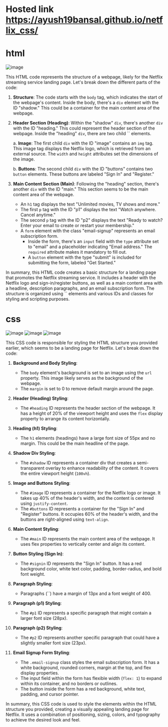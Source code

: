 # Hosted link https://ayush19bansal.github.io/netflix_css/

# html
![image](https://github.com/Ayush19bansal/netflix_css/assets/118842033/6b4f59e7-f23b-47e9-871b-6317f6ad050a)

This HTML code represents the structure of a webpage, likely for the Netflix streaming service landing page. Let's break down the different parts of the code:

1. **Structure**: The code starts with the `body` tag, which indicates the start of the webpage's content. Inside the body, there's a `div` element with the ID "shadow." This could be a container for the main content area of the webpage.

2. **Header Section (Heading)**: Within the "shadow" `div`, there's another `div` with the ID "heading." This could represent the header section of the webpage. Inside the "heading" `div`, there are two child `` elements.

   a. **Image**: The first child `div` with the ID "image" contains an `img` tag. This image tag displays the Netflix logo, which is retrieved from an external source. The `width` and `height` attributes set the dimensions of the image.

   b. **Buttons**: The second child `div` with the ID "buttons" contains two `button` elements. These buttons are labeled "Sign In" and "Register."

3. **Main Content Section (Main)**: Following the "heading" section, there's another `div` with the ID "main." This section seems to be the main content area of the webpage.

   - An `h1` tag displays the text "Unlimited movies, TV shows and more."
   - The first `p` tag with the ID "p1" displays the text "Watch anywhere. Cancel anytime."
   - The second `p` tag with the ID "p2" displays the text "Ready to watch? Enter your email to create or restart your membership."
   - A `form` element with the class "email-signup" represents an email subscription form.
     - Inside the form, there's an `input` field with the `type` attribute set to "email" and a placeholder indicating "Email address." The `required` attribute makes it mandatory to fill out.
     - A `button` element with the type "submit" is included for submitting the form, labeled "Get Started."

In summary, this HTML code creates a basic structure for a landing page that promotes the Netflix streaming service. It includes a header with the Netflix logo and sign-in/register buttons, as well as a main content area with a headline, description paragraphs, and an email subscription form. The structure is organized using `` elements and various IDs and classes for styling and scripting purposes.

# css
![image](https://github.com/Ayush19bansal/netflix_css/assets/118842033/e6e31235-0a90-4d0c-b7f5-63dd92d725e0)
![image](https://github.com/Ayush19bansal/netflix_css/assets/118842033/93bbd38f-f028-4f20-8f8c-c5d89ce33f5c)
![image](https://github.com/Ayush19bansal/netflix_css/assets/118842033/1fb60a0d-35d5-4aee-9e9e-88077b1a858c)

This CSS code is responsible for styling the HTML structure you provided earlier, which seems to be a landing page for Netflix. Let's break down the code:

1. **Background and Body Styling**:
   - The `body` element's background is set to an image using the `url` property. This image likely serves as the background of the webpage.
   - The `margin` is set to 0 to remove default margin around the page.

2. **Header (Heading) Styling**:
   - The `#heading` ID represents the header section of the webpage. It has a height of 20% of the viewport height and uses the `flex` display property to arrange its content horizontally.

3. **Heading (h1) Styling**:
   - The `h1` elements (headings) have a large font size of 55px and no margin. This could be the main headline of the page.

4. **Shadow Div Styling**:
   - The `#shadow` ID represents a container div that creates a semi-transparent overlay to enhance readability of the content. It covers the entire viewport height (`100vh`).

5. **Image and Buttons Styling**:
   - The `#image` ID represents a container for the Netflix logo or image. It takes up 40% of the header's width, and the content is centered using `justify-content`.
   - The `#buttons` ID represents a container for the "Sign In" and "Register" buttons. It occupies 60% of the header's width, and the buttons are right-aligned using `text-align`.

6. **Main Content Styling**:
   - The `#main` ID represents the main content area of the webpage. It uses flex properties to vertically center and align its content.

7. **Button Styling (Sign In)**:
   - The `#signin` ID represents the "Sign In" button. It has a red background color, white text color, padding, border-radius, and bold font weight.

8. **Paragraph Styling**:
   - Paragraphs (``) have a margin of 13px and a font weight of 400.

9. **Paragraph (p1) Styling**:
   - The `#p1` ID represents a specific paragraph that might contain a larger font size (28px).

10. **Paragraph (p2) Styling**:
    - The `#p2` ID represents another specific paragraph that could have a slightly smaller font size (23px).

11. **Email Signup Form Styling**:
    - The `.email-signup` class styles the email subscription form. It has a white background, rounded corners, margin at the top, and flex display properties.
    - The input field within the form has flexible width (`flex: 1`) to expand within its container, and no borders or outlines.
    - The button inside the form has a red background, white text, padding, and cursor pointer.

In summary, this CSS code is used to style the elements within the HTML structure you provided, creating a visually appealing landing page for Netflix. It uses a combination of positioning, sizing, colors, and typography to achieve the desired look and feel.

